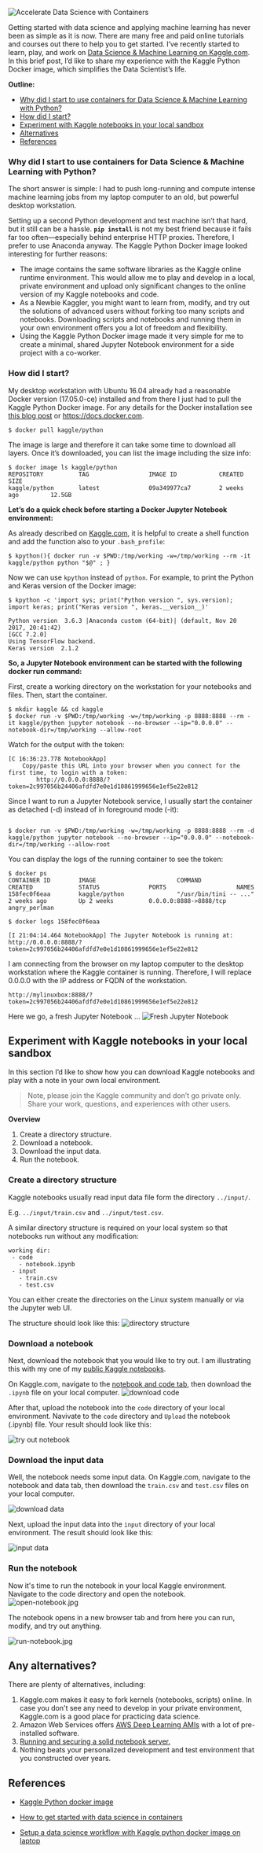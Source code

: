 ![Accelerate Data Science with Containers](/images/header1.jpg)

Getting started with data science and applying machine learning has never been as simple as it is now. There are many free and paid online tutorials and courses out there to help you to get started. I’ve recently started to learn, play, and work on [Data Science & Machine Learning on Kaggle.com](https://www.kaggle.com/). In this brief post, I’d like to share my experience with the Kaggle Python Docker image, which simplifies the Data Scientist’s life.

**Outline:**
* [Why did I start to use containers for Data Science & Machine Learning with Python?](#why-did-i-start-to-use-containers-for-data-science--machine-learning-with-python)
* [How did I start?](#how-did-i-start)
* [Experiment with Kaggle notebooks in your local sandbox](#experiment-with-kaggle-notebooks-in-your-local-sandbox)
* [Alternatives](#any-alternatives)
* [References](#references)

### Why did I start to use containers for Data Science & Machine Learning with Python?

The short answer is simple: I had to push long-running and compute intense machine learning jobs from my laptop computer to an old, but powerful desktop workstation. 

Setting up a second Python development and test machine isn’t that hard, but it still can be a hassle. **`pip install`** is not my best friend because it fails far too often—especially behind enterprise HTTP proxies. Therefore, I prefer to use Anaconda anyway. The Kaggle Python Docker image looked interesting for further reasons:

* The image contains the same software libraries as the Kaggle online runtime environment. This would allow me to play and develop in a local, private environment and upload only significant changes to the online version of my Kaggle notebooks and code.
* As a Newbie Kaggler, you might want to learn from, modify, and try out the solutions of advanced users without forking too many scripts and notebooks. Downloading scripts and notebooks and running them in your own environment offers you a lot of freedom and flexibility.
* Using the Kaggle Python Docker image made it very simple for me to create a minimal, shared Jupyter Notebook environment for a side project with a co-worker.

### How did I start?
My desktop workstation with Ubuntu 16.04 already had a reasonable Docker version (17.05.0-ce) installed and from there I just had to pull the Kaggle Python Docker image. For any details for the Docker installation see [this blog post](http://blog.kaggle.com/2016/02/05/how-to-get-started-with-data-science-in-containers/) or https://docs.docker.com.

```
$ docker pull kaggle/python  
```

The image is large and therefore it can take some time to download all layers. Once it’s downloaded, you can list the image including the size info: 
```
$ docker image ls kaggle/python
REPOSITORY          TAG                 IMAGE ID            CREATED             SIZE
kaggle/python       latest              09a349977ca7        2 weeks ago         12.5GB
```

**Let’s do a quick check before starting a Docker Jupyter Notebook environment:**

As already described on [Kaggle.com](http://blog.kaggle.com/2016/02/05/how-to-get-started-with-data-science-in-containers/), it is helpful to create a shell function and add the function also to your `.bash_profile`:

`$ kpython(){ docker run -v $PWD:/tmp/working -w=/tmp/working --rm -it kaggle/python python "$@" ; }`
 
Now we can use `kpython` instead of `python`. For example, to print the Python and Keras version of the Docker image:
```
$ kpython -c 'import sys; print("Python version ", sys.version); import keras; print("Keras version ", keras.__version__)'

Python version  3.6.3 |Anaconda custom (64-bit)| (default, Nov 20 2017, 20:41:42)
[GCC 7.2.0]
Using TensorFlow backend.
Keras version  2.1.2
```

**So, a Jupyter Notebook environment can be started with the following docker run command:**

First, create a working directory on the workstation for your notebooks and files. Then, start the container.
```
$ mkdir kaggle && cd kaggle
$ docker run -v $PWD:/tmp/working -w=/tmp/working -p 8888:8888 --rm -it kaggle/python jupyter notebook --no-browser --ip="0.0.0.0" --notebook-dir=/tmp/working --allow-root
```
Watch for the output with the token:
```
[C 16:36:23.778 NotebookApp]
    Copy/paste this URL into your browser when you connect for the first time, to login with a token:
        http://0.0.0.0:8888/?token=2c997056b24406afdfd7e0e1d10861999656e1ef5e22e812
```

Since I want to run a Jupyter Notebook service, I usually start the container as detached (-d) instead of in foreground mode (-it):
```

$ docker run -v $PWD:/tmp/working -w=/tmp/working -p 8888:8888 --rm -d kaggle/python jupyter notebook --no-browser --ip="0.0.0.0" --notebook-dir=/tmp/working --allow-root
```

You can display the logs of the running container to see the token:
```
$ docker ps
CONTAINER ID        IMAGE                       COMMAND                  CREATED             STATUS              PORTS                    NAMES
158fec0f6eaa        kaggle/python               "/usr/bin/tini -- ..."   2 weeks ago         Up 2 weeks          0.0.0.0:8888->8888/tcp   angry_perlman

$ docker logs 158fec0f6eaa

[I 21:04:14.464 NotebookApp] The Jupyter Notebook is running at: http://0.0.0.0:8888/?token=2c997056b24406afdfd7e0e1d10861999656e1ef5e22e812
```
I am connecting from the browser on my laptop computer to the desktop workstation where the Kaggle container is running. Therefore, I will replace 0.0.0.0 with the IP address or FQDN of the workstation.
```
http://mylinuxbox:8888/?token=2c997056b24406afdfd7e0e1d10861999656e1ef5e22e812
```

Here we go, a fresh Jupyter Notebook ...
![Fresh Jupyter Notebook](/images/empty-notebook.jpg)


## Experiment with Kaggle notebooks in your local sandbox

In this section I’d like to show how you can download Kaggle notebooks and play with a note in your own local environment. 

> Note, please join the Kaggle community and don’t go private only. 
> Share your work, questions, and experiences with other users.

**Overview**
1. Create a directory structure.
1. Download a notebook.
1. Download the input data.
1. Run the notebook.


### Create a directory structure

Kaggle notebooks usually read input data file form the directory `../input/`. 

E.g. `../input/train.csv` and `../input/test.csv`.

A similar directory structure is required on your local system so that notebooks run without any modification:

```
working dir:
 - code
   - notebook.ipynb
 - input
   - train.csv
   - test.csv
```

You can either create the directories on the Linux system manually or via the Jupyter web UI. 

The structure should look like this:
![directory structure](/images/dirs-notebook.jpg)


### Download a notebook
Next, download the notebook that you would like to try out. I am illustrating this with my one of my [public Kaggle notebooks](https://www.kaggle.com/stefanbergstein).

On Kaggle.com, navigate to the [notebook and code tab](https://www.kaggle.com/stefanbergstein/keras-deep-learning-on-titanic-data), then download the `.ipynb` file on your local computer.
![download code](/images/download-code-notebook.jpg)

After that, upload the notebook into the `code` directory of your local environment. Navivate to the `code` directory and `Upload` the notebook (.ipynb) file. Your result should look like this:

![try out notebook](/images/try-out-notebook.jpg)


### Download the input data

Well, the notebook needs some input data. On Kaggle.com, navigate to the notebook and data tab, then download the `train.csv` and `test.csv` files on your local computer.

![download data](/images/download-data-notebook.jpg)

Next, upload the input data into the `input` directory of your local environment. The result should look like this:

![input data](/images/input-data.jpg)

### Run the notebook
Now it's time to run the notebook in your local Kaggle environment. Navigate to the code directory and open the notebook.
![open-notebook.jpg](/images/open-notebook.jpg)

The notebook opens in a new browser tab and from here you can run, modify, and try out anything.

![run-notebook.jpg](/images/run-notebook.jpg)

## Any alternatives? 

There are plenty of alternatives, including:

1. Kaggle.com makes it easy to fork kernels (notebooks, scripts) online. In case you don't see any need to develop in your private environment,  Kaggle.com is a good place for practicing data science.
1. Amazon Web Services offers [AWS Deep Learning AMIs](https://aws.amazon.com/de/machine-learning/amis/) with a lot of pre-installed software.
1. [Running and securing a solid notebook server.](http://jupyter-notebook.readthedocs.io/en/stable/public_server.html#) 
1. Nothing beats your personalized development and test environment that you constructed over years.

## References
* [Kaggle Python docker image](https://github.com/Kaggle/docker-python)

* [How to get started with data science in containers](http://blog.kaggle.com/2016/02/05/how-to-get-started-with-data-science-in-containers/)

* [Setup a data science workflow with Kaggle python docker image on laptop](http://mathalope.co.uk/2017/08/02/how-to-setup-a-data-science-workflow-with-kaggle-python-docker-image-on-laptop/)
